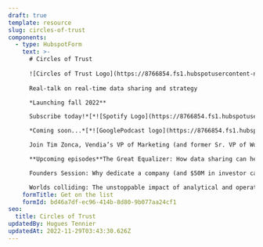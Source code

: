 ```yaml
---
draft: true
template: resource
slug: circles-of-trust
components:
  - type: HubspotForm
    text: >-
      # Circles of Trust
      
      ![Circles of Trust Logo](https://8766854.fs1.hubspotusercontent-na1.net/hubfs/8766854/Circles%20of%20Trust/Circles%20of%20Trust%20Logo.png)
      
      Real-talk on real-time data sharing and strategy

      *Launching fall 2022**

      Subscribe today!*[*![Spotify Logo](https://8766854.fs1.hubspotusercontent-na1.net/hubfs/8766854/Circles%20of%20Trust/Spotify%20Logo.png)*  ](https://open.spotify.com/show/49kZwowJkYxjceHIax2zxK)[*![apple podcasts](https://8766854.fs1.hubspotusercontent-na1.net/hubfs/8766854/Circles%20of%20Trust/apple%20podcasts.png)*](https://podcasts.apple.com/us/podcast/circles-of-trust/id1645908970)[*   *](https://open.spotify.com/show/49kZwowJkYxjceHIax2zxK)

      *Coming soon...*[*![GooglePodcast logo](https://8766854.fs1.hubspotusercontent-na1.net/hubfs/8766854/Circles%20of%20Trust/GooglePodcast%20logo.png)*](https://open.spotify.com/show/49kZwowJkYxjceHIax2zxK)\

      Join Tim Zonca, Vendia’s VP of Marketing (and former Sr. VP of Worldwide Marketing at Puppet and CEO at Stackery), as he hosts our inaugural season of the podcast Circles of Trust: Real talk on real-time data sharing.

      **Upcoming episodes**The Great Equalizer: How data sharing can help communities and nonprofits overcome social inequities with [Meme Styles](https://atxwoman.com/i-am-austin-woman-meme-styles/)

      Founders Session: Why dedicate a company (and $50M in investor cash) to real-time data sharing solutions? with [Shruthi Rao](https://www.linkedin.com/in/shruthirao/) and [Tim Wagner](https://www.linkedin.com/in/timawagner/)

      Worlds colliding: The unstoppable impact of analytical and operational data sharing at scale with [Erin Kelly](https://www.linkedin.com/in/erinannkelly/) (SVP of Enterprise Solutions & Strategy, Kraft Analytics Group) and [Francine Klein](https://www.linkedin.com/in/francine-klein-31a99834/) (Sr. Solutions Architect, Vendia)
    formTitle: Get on the list
    formId: bd46a7df-ec96-414b-8d80-9b077aa24cf1
seo:
  title: Circles of Trust
updatedBy: Hugues Tennier
updatedAt: 2022-11-29T03:43:30.626Z
---
```

